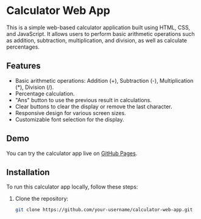 # Calculator Web App

This is a simple web-based calculator application built using HTML, CSS, and JavaScript. It allows users to perform basic arithmetic operations such as addition, subtraction, multiplication, and division, as well as calculate percentages.

## Features

- Basic arithmetic operations: Addition (+), Subtraction (-), Multiplication (*), Division (/).
- Percentage calculation.
- "Ans" button to use the previous result in calculations.
- Clear buttons to clear the display or remove the last character.
- Responsive design for various screen sizes.
- Customizable font selection for the display.

## Demo

You can try the calculator app live on [GitHub Pages](#).

## Installation

To run this calculator app locally, follow these steps:

1. Clone the repository:

   ```bash
   git clone https://github.com/your-username/calculator-web-app.git
